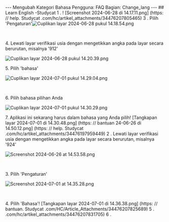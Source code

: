 --- Mengubah Kategori Bahasa Pengguna: FAQ Bagian: Change_lang --- ## Learn English \-Studycat 1 \. ! [Screenshot 2024-06-28 di 14.17.11.png] (https: // help. Studycat .com/hc/artikel_attachments/34476207805465) 3 \. ​​Pilih 'Pengaturan'![Cuplikan layar 2024-06-28 pukul 14.18.54.png](https://help.Studycat.com/hc/article_attachments/34476197946521)

 

4\. Lewati layar verifikasi usia dengan mengetikkan angka pada layar secara berurutan, misalnya '912'

![Cuplikan layar 2024-06-28 pukul 14.20.39.png](https://help.Studycat.com/hc/article_attachments/34476207809817)

5\. Pilih 'bahasa'

![Cuplikan layar 2024-07-01 pukul 14.29.04.png](https://help.Studycat.com/hc/article_attachments/34476207810969)

 

6\. Pilih bahasa pilihan Anda

​![Cuplikan layar 2024-07-01 pukul 14.30.29.png](https://help.Studycat.com/hc/article_attachments/34476197954841)

7\. Aplikasi ini sekarang harus dalam bahasa yang Anda pilih! [Tangkapan layar 2024-07-01 di 14.30.48.png] (https: // bantuan 24-06-26 di 14.50.12.png] (https: // help. Studycat .com/hc/artikel_attachments/34476197959449) 2 \. Lewati layar verifikasi usia dengan mengetikkan angka pada layar secara berurutan, misalnya '924'

![Screenshot 2024-06-26 at 14.53.58.png](https://help.Studycat.com/hc/article_attachments/34476197961241)

 

3\. Pilih 'Pengaturan'

![Screenshot 2024-07-01 at 14.35.28.png](https://help.Studycat.com/hc/article_attachments/34476207824025)

 

4\. Pilih 'Bahasa'! [Tangkapan layar 2024-07-01 di 14.36.38.png] (https: // bantuan. Studycat .com/HC/Article_Attachments/34476207825689) 5 \. .com/hc/artikel_attachments/34476207831705) 6 \.